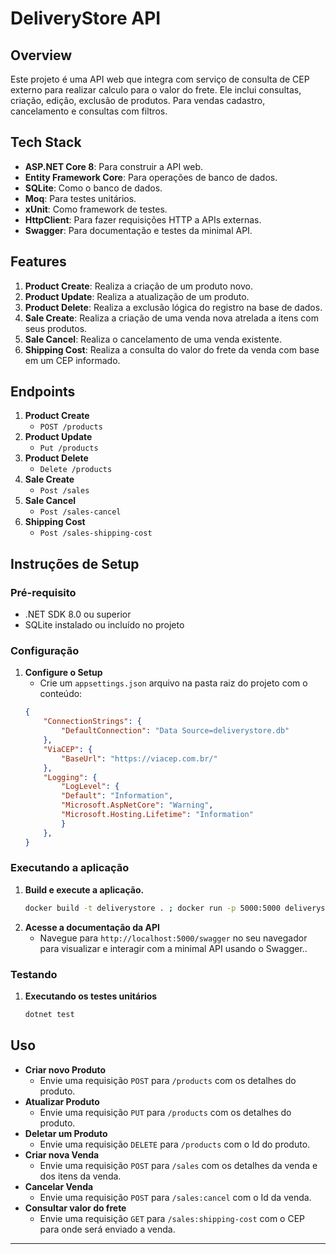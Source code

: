# DeliveryStore API

## Overview
Este projeto é uma API web que integra com serviço de consulta de CEP externo para realizar calculo para o valor do frete. Ele inclui consultas, criação, edição, exclusão de produtos. Para vendas cadastro, cancelamento e consultas com filtros.

## Tech Stack
- **ASP.NET Core 8**: Para construir a API web.
- **Entity Framework Core**: Para operações de banco de dados.
- **SQLite**: Como o banco de dados.
- **Moq**: Para testes unitários.
- **xUnit**: Como framework de testes.
- **HttpClient**: Para fazer requisições HTTP a APIs externas.
- **Swagger**: Para documentação e testes da minimal API.

## Features
1. **Product Create**: Realiza a criação de um produto novo.
2. **Product Update**: Realiza a atualização de um produto.
3. **Product Delete**: Realiza a exclusão lógica do registro na base de dados.
4. **Sale Create**: Realiza a criação de uma venda nova atrelada a itens com seus produtos.
5. **Sale Cancel**: Realiza o cancelamento de uma venda existente.
6. **Shipping Cost**: Realiza a consulta do valor do frete da venda com base em um CEP informado.

## Endpoints
1. **Product Create**
    - `POST /products`
2. **Product Update**
    - `Put /products`
3. **Product Delete**
    - `Delete /products`
4. **Sale Create**
    - `Post /sales`
5. **Sale Cancel**
    - `Post /sales-cancel`
6. **Shipping Cost**
    - `Post /sales-shipping-cost`

## Instruções de Setup

### Pré-requisito
- .NET SDK 8.0 ou superior
- SQLite instalado ou incluído no projeto

### Configuração
1. **Configure o Setup**
    - Crie um `appsettings.json` arquivo na pasta raiz do projeto com o conteúdo:
    ```json
    {
        "ConnectionStrings": {
            "DefaultConnection": "Data Source=deliverystore.db"
        },
        "ViaCEP": {
            "BaseUrl": "https://viacep.com.br/"
        },
        "Logging": {
            "LogLevel": {
            "Default": "Information",
            "Microsoft.AspNetCore": "Warning",
            "Microsoft.Hosting.Lifetime": "Information"
            }
        },
    }
    ```

### Executando a aplicação
1. **Build e execute a aplicação.**
    ```sh
    docker build -t deliverystore . ; docker run -p 5000:5000 deliverystore
    ```
2. **Acesse a documentação da API**
    - Navegue para `http://localhost:5000/swagger` no seu navegador para visualizar e interagir com a minimal API usando o Swagger..

### Testando
1. **Executando os testes unitários**
    ```sh
    dotnet test
    ```
## Uso
- **Criar novo Produto**
    - Envie uma requisição `POST` para `/products` com os detalhes do produto.
- **Atualizar Produto**
    - Envie uma requisição `PUT` para `/products` com os detalhes do produto.
- **Deletar um Produto**
    - Envie uma requisição `DELETE` para `/products` com o Id do produto.
- **Criar nova Venda**
    - Envie uma requisição `POST` para `/sales` com os detalhes da venda e dos itens da venda.
- **Cancelar Venda**
    - Envie uma requisição `POST` para `/sales:cancel` com o Id da venda.
- **Consultar valor do frete**
    - Envie uma requisição `GET` para `/sales:shipping-cost` com o CEP para onde será enviado a venda.

---